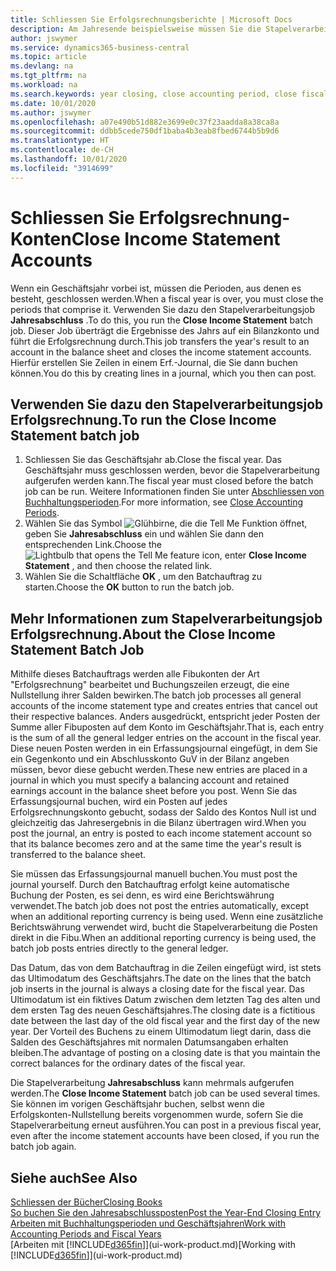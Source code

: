 ```yaml
---
title: Schliessen Sie Erfolgsrechnungsberichte | Microsoft Docs
description: Am Jahresende beispielsweise müssen Sie die Stapelverarbeitung "Erfolgsrechnungskonten Nullstellung" laufen lassen, um dies Buchhaltungsperioden zu schliessen, aus der sich das Geschäftsjahr zusammensetzt.
author: jswymer
ms.service: dynamics365-business-central
ms.topic: article
ms.devlang: na
ms.tgt_pltfrm: na
ms.workload: na
ms.search.keywords: year closing, close accounting period, close fiscal year, bank account detailed trial balance
ms.date: 10/01/2020
ms.author: jswymer
ms.openlocfilehash: a07e490b51d882e3699e0c37f23aadda8a38ca8a
ms.sourcegitcommit: ddbb5cede750df1baba4b3eab8fbed6744b5b9d6
ms.translationtype: HT
ms.contentlocale: de-CH
ms.lasthandoff: 10/01/2020
ms.locfileid: "3914699"
---
```

# <a name="close-income-statement-accounts"></a><span data-ttu-id="5d802-103">Schliessen Sie Erfolgsrechnung-Konten</span><span class="sxs-lookup"><span data-stu-id="5d802-103">Close Income Statement Accounts</span></span>
<span data-ttu-id="5d802-104">Wenn ein Geschäftsjahr vorbei ist, müssen die Perioden, aus denen es besteht, geschlossen werden.</span><span class="sxs-lookup"><span data-stu-id="5d802-104">When a fiscal year is over, you must close the periods that comprise it.</span></span> <span data-ttu-id="5d802-105">Verwenden Sie dazu den Stapelverarbeitungsjob **Jahresabschluss** .</span><span class="sxs-lookup"><span data-stu-id="5d802-105">To do this, you run the **Close Income Statement** batch job.</span></span> <span data-ttu-id="5d802-106">Dieser Job überträgt die Ergebnisse des Jahrs auf ein Bilanzkonto und führt die Erfolgsrechnung durch.</span><span class="sxs-lookup"><span data-stu-id="5d802-106">This job transfers the year's result to an account in the balance sheet and closes the income statement accounts.</span></span> <span data-ttu-id="5d802-107">Hierfür erstellen Sie Zeilen in einem Erf.-Journal, die Sie dann buchen können.</span><span class="sxs-lookup"><span data-stu-id="5d802-107">You do this by creating lines in a journal, which you then can post.</span></span>

## <a name="to-run-the-close-income-statement-batch-job"></a><span data-ttu-id="5d802-108">Verwenden Sie dazu den Stapelverarbeitungsjob Erfolgsrechnung.</span><span class="sxs-lookup"><span data-stu-id="5d802-108">To run the Close Income Statement batch job</span></span>
1. <span data-ttu-id="5d802-109">Schliessen Sie das Geschäftsjahr ab.</span><span class="sxs-lookup"><span data-stu-id="5d802-109">Close the fiscal year.</span></span> <span data-ttu-id="5d802-110">Das Geschäftsjahr muss geschlossen werden, bevor die Stapelverarbeitung aufgerufen werden kann.</span><span class="sxs-lookup"><span data-stu-id="5d802-110">The fiscal year must closed before the batch job can be run.</span></span> <span data-ttu-id="5d802-111">Weitere Informationen finden Sie unter [Abschliessen von Buchhaltungsperioden](year-close-account-periods.md).</span><span class="sxs-lookup"><span data-stu-id="5d802-111">For more information, see [Close Accounting Periods](year-close-account-periods.md).</span></span>
2. <span data-ttu-id="5d802-112">Wählen Sie das Symbol ![Glühbirne, die die Tell Me Funktion öffnet](media/ui-search/search_small.png "Tell Me-Funktion"), geben Sie **Jahresabschluss** ein und wählen Sie dann den entsprechenden Link.</span><span class="sxs-lookup"><span data-stu-id="5d802-112">Choose the ![Lightbulb that opens the Tell Me feature](media/ui-search/search_small.png "Tell me what you want to do") icon, enter **Close Income Statement** , and then choose the related link.</span></span>
3. <span data-ttu-id="5d802-113">Wählen Sie die Schaltfläche **OK** , um den Batchauftrag zu starten.</span><span class="sxs-lookup"><span data-stu-id="5d802-113">Choose the **OK** button to run the batch job.</span></span>

## <a name="about-the-close-income-statement-batch-job"></a><span data-ttu-id="5d802-114">Mehr Informationen zum Stapelverarbeitungsjob Erfolgsrechnung.</span><span class="sxs-lookup"><span data-stu-id="5d802-114">About the Close Income Statement Batch Job</span></span>
<span data-ttu-id="5d802-115">Mithilfe dieses Batchauftrags werden alle Fibukonten der Art "Erfolgsrechnung" bearbeitet und Buchungszeilen erzeugt, die eine Nullstellung ihrer Salden bewirken.</span><span class="sxs-lookup"><span data-stu-id="5d802-115">The batch job processes all general accounts of the income statement type and creates entries that cancel out their respective balances.</span></span> <span data-ttu-id="5d802-116">Anders ausgedrückt, entspricht jeder Posten der Summe aller Fibuposten auf dem Konto im Geschäftsjahr.</span><span class="sxs-lookup"><span data-stu-id="5d802-116">That is, each entry is the sum of all the general ledger entries on the account in the fiscal year.</span></span> <span data-ttu-id="5d802-117">Diese neuen Posten werden in ein Erfassungsjournal eingefügt, in dem Sie ein Gegenkonto und ein Abschlusskonto GuV in der Bilanz angeben müssen, bevor diese gebucht werden.</span><span class="sxs-lookup"><span data-stu-id="5d802-117">These new entries are placed in a journal in which you must specify a balancing account and retained earnings account in the balance sheet before you post.</span></span> <span data-ttu-id="5d802-118">Wenn Sie das Erfassungsjournal buchen, wird ein Posten auf jedes Erfolgsrechnungskonto gebucht, sodass der Saldo des Kontos Null ist und gleichzeitig das Jahresergebnis in die Bilanz übertragen wird.</span><span class="sxs-lookup"><span data-stu-id="5d802-118">When you post the journal, an entry is posted to each income statement account so that its balance becomes zero and at the same time the year's result is transferred to the balance sheet.</span></span>

<span data-ttu-id="5d802-119">Sie müssen das Erfassungsjournal manuell buchen.</span><span class="sxs-lookup"><span data-stu-id="5d802-119">You must post the journal yourself.</span></span> <span data-ttu-id="5d802-120">Durch den Batchauftrag erfolgt keine automatische Buchung der Posten, es sei denn, es wird eine Berichtswährung verwendet.</span><span class="sxs-lookup"><span data-stu-id="5d802-120">The batch job does not post the entries automatically, except when an additional reporting currency is being used.</span></span> <span data-ttu-id="5d802-121">Wenn eine zusätzliche Berichtswährung verwendet wird, bucht die Stapelverarbeitung die Posten direkt in die Fibu.</span><span class="sxs-lookup"><span data-stu-id="5d802-121">When an additional reporting currency is being used, the batch job posts entries directly to the general ledger.</span></span>

<span data-ttu-id="5d802-122">Das Datum, das von dem Batchauftrag in die Zeilen eingefügt wird, ist stets das Ultimodatum des Geschäftsjahrs.</span><span class="sxs-lookup"><span data-stu-id="5d802-122">The date on the lines that the batch job inserts in the journal is always a closing date for the fiscal year.</span></span> <span data-ttu-id="5d802-123">Das Ultimodatum ist ein fiktives Datum zwischen dem letzten Tag des alten und dem ersten Tag des neuen Geschäftsjahres.</span><span class="sxs-lookup"><span data-stu-id="5d802-123">The closing date is a fictitious date between the last day of the old fiscal year and the first day of the new year.</span></span> <span data-ttu-id="5d802-124">Der Vorteil des Buchens zu einem Ultimodatum liegt darin, dass die Salden des Geschäftsjahres mit normalen Datumsangaben erhalten bleiben.</span><span class="sxs-lookup"><span data-stu-id="5d802-124">The advantage of posting on a closing date is that you maintain the correct balances for the ordinary dates of the fiscal year.</span></span>

<span data-ttu-id="5d802-125">Die Stapelverarbeitung **Jahresabschluss** kann mehrmals aufgerufen werden.</span><span class="sxs-lookup"><span data-stu-id="5d802-125">The **Close Income Statement** batch job can be used several times.</span></span> <span data-ttu-id="5d802-126">Sie können im vorigen Geschäftsjahr buchen, selbst wenn die Erfolgskonten-Nullstellung bereits vorgenommen wurde, sofern Sie die Stapelverarbeitung erneut ausführen.</span><span class="sxs-lookup"><span data-stu-id="5d802-126">You can post in a previous fiscal year, even after the income statement accounts have been closed, if you run the batch job again.</span></span>

## <a name="see-also"></a><span data-ttu-id="5d802-127">Siehe auch</span><span class="sxs-lookup"><span data-stu-id="5d802-127">See Also</span></span>

[<span data-ttu-id="5d802-128">Schliessen der Bücher</span><span class="sxs-lookup"><span data-stu-id="5d802-128">Closing Books</span></span>](year-close-books.md)  
[<span data-ttu-id="5d802-129">So buchen Sie den Jahresabschlussposten</span><span class="sxs-lookup"><span data-stu-id="5d802-129">Post the Year-End Closing Entry</span></span>](year-how-post-year-end-close-entry.md)  
[<span data-ttu-id="5d802-130">Arbeiten mit Buchhaltungsperioden und Geschäftsjahren</span><span class="sxs-lookup"><span data-stu-id="5d802-130">Work with Accounting Periods and Fiscal Years</span></span>](finance-accounting-periods-and-fiscal-years.md)  
<span data-ttu-id="5d802-131">[Arbeiten mit [!INCLUDE[d365fin](includes/d365fin_md.md)]](ui-work-product.md)</span><span class="sxs-lookup"><span data-stu-id="5d802-131">[Working with [!INCLUDE[d365fin](includes/d365fin_md.md)]](ui-work-product.md)</span></span>
